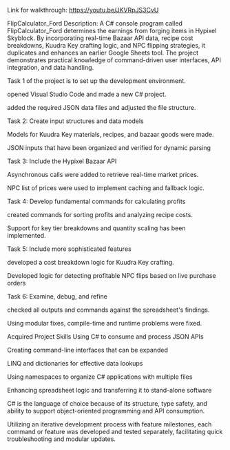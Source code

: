 Link for walkthrough:
https://youtu.be/JKVRpJS3CvU


FlipCalculator_Ford
Description:
A C# console program called FlipCalculator_Ford determines the earnings from forging items in Hypixel Skyblock. By incorporating real-time Bazaar API data, recipe cost breakdowns, Kuudra Key crafting logic, and NPC flipping strategies, it duplicates and enhances an earlier Google Sheets tool. The project demonstrates practical knowledge of command-driven user interfaces, API integration, and data handling.

Task 1 of the project is to set up the development environment.

opened Visual Studio Code and made a new C# project.

added the required JSON data files and adjusted the file structure.

Task 2: Create input structures and data models

Models for Kuudra Key materials, recipes, and bazaar goods were made.

JSON inputs that have been organized and verified for dynamic parsing

Task 3: Include the Hypixel Bazaar API

Asynchronous calls were added to retrieve real-time market prices.

NPC list of prices were used to implement caching and fallback logic.

Task 4: Develop fundamental commands for calculating profits

created commands for sorting profits and analyzing recipe costs.

Support for key tier breakdowns and quantity scaling has been implemented.

Task 5: Include more sophisticated features

developed a cost breakdown logic for Kuudra Key crafting.

Developed logic for detecting profitable NPC flips based on live purchase orders

Task 6: Examine, debug, and refine

checked all outputs and commands against the spreadsheet's findings.

Using modular fixes, compile-time and runtime problems were fixed.

Acquired Project Skills
Using C# to consume and process JSON APIs

Creating command-line interfaces that can be expanded

LINQ and dictionaries for effective data lookups

Using namespaces to organize C# applications with multiple files

Enhancing spreadsheet logic and transferring it to stand-alone software

C# is the language of choice because of its structure, type safety, and ability to support object-oriented programming and API consumption.

Utilizing an iterative development process with feature milestones, each command or feature was developed and tested separately, facilitating quick troubleshooting and modular updates.
